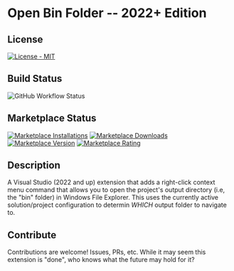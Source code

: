 # Open Bin Folder -- 2022+ Edition

## License

[![License - MIT](https://img.shields.io/github/license/calvinallen/OpenBinFolder?style=for-the-badge)](https://img.shields.io/github/license/calvinallen/OpenBinFolder?style=for-the-badge)

## Build Status

![GitHub Workflow Status](https://img.shields.io/github/actions/workflow/status/CalvinAllen/OpenBinFolder/release_build_and_deploy.yml?style=for-the-badge)

## Marketplace Status

[![Marketplace Installations](https://img.shields.io/visual-studio-marketplace/i/coding-with-calvin.OpenBinFolder22?style=for-the-badge)](https://img.shields.io/visual-studio-marketplace/i/coding-with-calvin.OpenBinFolder22?style=for-the-badge) [![Marketplace Downloads](https://img.shields.io/visual-studio-marketplace/d/coding-with-calvin.OpenBinFolder22?style=for-the-badge)](https://img.shields.io/visual-studio-marketplace/d/coding-with-calvin.OpenBinFolder22?style=for-the-badge)
[![Marketplace Version](https://img.shields.io/visual-studio-marketplace/v/CodingWithCalvin.OpenBinFolder?style=for-the-badge)](https://img.shields.io/visual-studio-marketplace/v/coding-with-calvin.OpenBinFolder22?style=for-the-badge) [![Marketplace Rating](https://img.shields.io/visual-studio-marketplace/r/coding-with-calvin.OpenBinFolder22?style=for-the-badge)](https://img.shields.io/visual-studio-marketplace/r/coding-with-calvin.OpenBinFolder22?style=for-the-badge)

## Description

A Visual Studio (2022 and up) extension that adds a right-click context menu command that allows you to open the project's output directory (i.e, the "bin" folder) in Windows File Explorer. This uses the currently active solution/project configuration to determin *WHICH* output folder to navigate to.

## Contribute

Contributions are welcome! Issues, PRs, etc. While it may seem this extension is "done", who knows what the future may hold for it?
